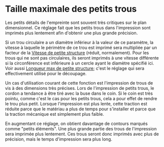 Taille maximale des petits trous
===

Les petits détails de l'empreinte sont souvent très critiques sur le plan dimensionnel. Ce réglage fait que les petits trous dans l'impression sont imprimés plus lentement afin d'obtenir une plus grande précision.

Si un trou circulaire a un diamètre inférieur à la valeur de ce paramètre, la vitesse à laquelle le périmètre de ce trou est imprimé sera multipliée par un facteur de la [Vitesse de petite structure](./small_feature_speed_factor.md) (réduit, normalement). Pour les trous qui ne sont pas circulaires, ils seront imprimés à une vitesse différente si la circonférence est inférieure à un cercle ayant le diamètre spécifié ici. Voir aussi [Longueur max de petite structure](./small_feature_max_length.md); c'est le réglage qui sera effectivement utilisé pour le découpage.

Un cas d'utilisation courant de cette fonction est l'impression de trous de vis à des dimensions très précises. Lors de l'impression de petits trous, le cordon a tendance à être tiré avec la buse dans le coin. Si le coin est très pointu, comme c'est le cas pour les petits trous, cela a pour effet de rendre le trou plus petit. Lorsque l'impression est plus lente, cette traction est réduite parce que le matériau a plus de temps pour s'installer et parce que la traction mécanique est simplement plus faible.

En augmentant ce réglage, on obtient davantage de contours marqués comme "petits éléments". Une plus grande partie des trous de l'impression sera imprimée plus lentement. Ces trous seront donc imprimés avec plus de précision, mais le temps d'impression sera plus long.
